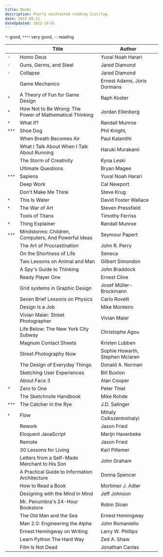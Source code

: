 ```yaml
---
title: Books
description: Poorly maintained reading list/log.
date: 2022-08-21
dateUpdated: 2022-10-01
---
```


`*`: good, `***`: very good, `-`: reading

|       | Title                                                   | Author                          |
| ----- | ------------------------------------------------------- | ------------------------------- |
| `-`   | Homo Deus                                               | Yuval Noah Harari               |
| `-`   | Guns, Germs, and Steel                                  | Jared Diamond                   |
| `-`   | Collapse                                                | Jared Diamond                   |
|       | Game Mechanics                                          | Ernest Adams, Joris Dormans     |
| `*`   | A Theory of Fun for Game Design                         | Raph Koster                     |
| `*`   | How Not to Be Wrong: The Power of Mathematical Thinking | Jordan Ellenberg                |
| `*`   | What If?                                                | Randall Munroe                  |
| `***` | Shoe Dog                                                | Phil Knight,                    |
|       | When Breath Becomes Air                                 | Paul Kalanithi                  |
|       | What I Talk About When I Talk About Running             | Haruki Murakami                 |
|       | The Storm of Creativity                                 | Kyna Leski                      |
|       | Ultimate Questions                                      | Bryan Magee                     |
| `***` | Sapiens                                                 | Yuval Noah Harari               |
|       | Deep Work                                               | Cal Newport                     |
|       | Don't Make Me Think                                     | Steve Krug                      |
| `*`   | This Is Water                                           | David Foster Wallace            |
| `*`   | The War of Art                                          | Steven Pressfield               |
|       | Tools of Titans                                         | Timothy Ferriss                 |
| `*`   | Thing Explainer                                         | Randall Munroe                  |
| `***` | Mindstorms: Children, Computers, And Powerful Ideas     | Seymour Papert                  |
|       | The Art of Procrastination                              | John R. Perry                   |
|       | On the Shortness of Life                                | Seneca                          |
|       | Two Lessons on Animal and Man                           | Gilbert Simondon                |
|       | A Spy's Guide to Thinking                               | John Braddock                   |
|       | Ready Player One                                        | Ernest Cline                    |
|       | Grid systems in Graphic Design                          | Josef Müller-Brockmann          |
|       | Seven Brief Lessons on Physics                          | Carlo Rovelli                   |
|       | Design Is a Job                                         | Mike Monteiro                   |
|       | Vivian Maier: Street Photographer                       | Vivian Maier                    |
|       | Life Below: The New York City Subway                    | Christophe Agou                 |
|       | Magnum Contact Sheets                                   | Kristen Lubben                  |
|       | Street Photography Now                                  | Sophie Howarth, Stephen Mclaren |
|       | The Design of Everyday Things                           | Donald A. Norman                |
|       | Sketching User Experiences                              | Bill Buxton                     |
|       | About Face 3                                            | Alan Cooper                     |
| `*`   | Zero to One                                             | Peter Thiel                     |
|       | The Sketchnote Handbook                                 | Mike Rohde                      |
| `***` | The Catcher in the Rye                                  | J.D. Salinger                   |
| `*`   | Flow                                                    | Mihaly Csikszentmihalyi         |
|       | Rework                                                  | Jason Fried                     |
|       | Eloquent JavaScript                                     | Marijn Haverbeke                |
|       | Remote                                                  | Jason Fried                     |
|       | 30 Lessons for Living                                   | Karl Pillemer                   |
|       | Letters from a Self-Made Merchant to His Son            | John Graham                     |
|       | A Practical Guide to Information Architecture           | Donna Spencer                   |
|       | How to Read a Book                                      | Mortimer J. Adler               |
|       | Designing with the Mind in Mind                         | Jeff Johnson                    |
|       | Mr. Penumbra's 24-Hour Bookstore                        | Robin Sloan                     |
|       | The Old Man and the Sea                                 | Ernest Hemingway                |
|       | Man 2.0: Engineering the Alpha                          | John Romaniello                 |
|       | Ernest Hemingway on Writing                             | Larry W. Phillips               |
|       | Learn Python The Hard Way                               | Zed A. Shaw                     |
|       | Film Is Not Dead                                        | Jonathan Canlas                 |
